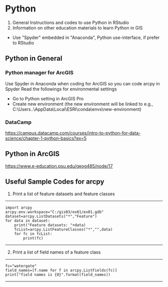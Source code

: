 # Python
1. General Instructions and codes to use Python in RStudio
2. Information on other education materials to learn Python in GIS

* Use "Spyder" embedded in "Anaconda", Python use-interface, if prefer to RStudio

## Python in General
### Python manager for ArcGIS
Use Spyder in Anaconda when coding for ArcGIS so you can code arcpy in Spyder
Read the followings for environmental settings
* Go to Python setting in ArcGIS Pro
* Create new environment (the new environment will be linked to e.g., C:\Users..\AppData\Local\ESRI\conda\envs\new-environment)

### DataCamp
https://campus.datacamp.com/courses/intro-to-python-for-data-science/chapter-1-python-basics?ex=5

## Python in ArcGIS
https://www.e-education.psu.edu/geog485/node/17

## Useful Sample Codes for arcpy
1. Print a list of feature datasets and feature classes
-----------------
    import arcpy
    arcpy.env.workspace="C:/gis03/ex01/ex01.gdb"  
    dataset=arcpy.ListDatasets("*","Feature")
    for data in dataset:
        print("Feature datasets: "+data)
        fcList=arcpy.ListFeatureClasses("*","",data)
        for fc in fcList:
            print(fc)
-----------------------

2. Print a list of field names of a feature class
--------------------
    fc="watergate"
    field_names=[f.name for f in arcpy.ListFields(fc)]
    print("field names is {0}".format(field_names))
--------------------

